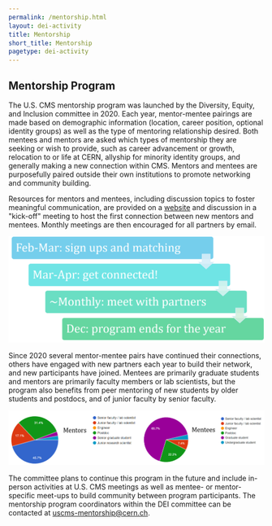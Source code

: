 ```yaml
---
permalink: /mentorship.html
layout: dei-activity
title: Mentorship
short_title: Mentorship
pagetype: dei-activity
---
```


## Mentorship Program

The U.S. CMS mentorship program was launched by the Diversity, Equity, and Inclusion committee in 2020. Each year, mentor-mentee pairings
are made based on demographic information (location, career position, optional identity groups) as well as the type of mentoring
relationship desired. Both mentees and mentors are asked which types of mentorship they are seeking
or wish to provide, such as career advancement or growth, relocation to or life at CERN, allyship for
minority identity groups, and generally making a new connection within CMS. Mentors and mentees are
purposefully paired outside their own institutions to promote networking and community building.

Resources for mentors and mentees, including discussion topics to foster meaningful communication, are 
provided on a [website](https://twiki.cern.ch/twiki/bin/viewauth/CMS/USCMSMentoring) 
and discussion in a "kick-off" meeting to host the first connection between new mentors and mentees. 
Monthly meetings are then encouraged for all partners by email. 

![mentorship annual timeline](mentorship.png)

Since 2020 several mentor-mentee pairs have continued
their connections, others have engaged with new partners each year to build their network, and new participants have joined. 
Mentees are primarily graduate students and mentors are primarily faculty members or lab scientists, but the program also
benefits from peer mentoring of new students by older students and postdocs, and of junior faculty by senior faculty.

![graphs of participant rank](participants.png)

The committee plans to continue this program in the future and include in-person activities at U.S. CMS meetings as
well as mentee- or mentor-specific meet-ups to build community between program participants. The mentorship program coordinators 
within the DEI committee can be contacted at uscms-mentorship@cern.ch.
